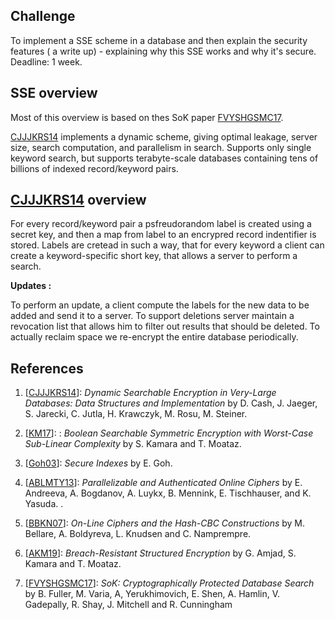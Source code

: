 ## Challenge

To implement a SSE scheme in a database and then explain the security features ( a write up) - explaining why this SSE works and why it's secure.
Deadline: 1 week.

## SSE overview

Most of this overview is based on thes SoK paper [FVYSHGSMC17].

[CJJJKRS14] implements a dynamic scheme, giving optimal leakage, server size, search computation, and parallelism in search.
Supports only single keyword search, but supports terabyte-scale databases containing tens of billions of indexed record/keyword pairs.

## [CJJJKRS14] overview

For every record/keyword pair a psfreudorandom label is created using a secret key, and then a map from label to an encrypred record indentifier is stored. Labels are cretead in such a way, that for every keyword a client can create a keyword-specific short key, that allows a server to perform a search.


**Updates :**

To perform an update, a client compute the labels for the new data to be added and send it to a server. 
To support deletions server maintain a revocation list that allows him to filter out results that should 
be deleted. To actually reclaim space we re-encrypt the entire database periodically.



## References

1. \[[CJJJKRS14](https://eprint.iacr.org/2014/853.pdf)\]:  *Dynamic Searchable Encryption in Very-Large Databases: Data Structures and Implementation* by D. Cash, J. Jaeger, S. Jarecki, C. Jutla, H. Krawczyk, M. Rosu, M. Steiner.

2. \[[KM17](https://eprint.iacr.org/2017/126.pdf)\]: :  *Boolean Searchable Symmetric Encryption with Worst-Case Sub-Linear Complexity* by S. Kamara and T. Moataz. 

3. \[[Goh03](https://eprint.iacr.org/2003/216.pdf)\]: *Secure Indexes* by E. Goh. 

4. \[[ABLMTY13](https://eprint.iacr.org/2013/790.pdf)\]: *Parallelizable and
   Authenticated Online Ciphers* by E. Andreeva, A.  Bogdanov, A. Luykx, B.
Mennink, E. Tischhauser, and K. Yasuda. . 

5. \[[BBKN07](https://cseweb.ucsd.edu/~mihir/papers/olc.pdf)\]:  *On-Line
   Ciphers and the Hash-CBC Constructions* by M. Bellare, A. Boldyreva, L.
Knudsen and C. Namprempre.

6. \[[AKM19](https://eprint.iacr.org/2018/195.pdf)\]: *Breach-Resistant Structured Encryption* by 
	G. Amjad, S. Kamara and T. Moataz.

7. \[[FVYSHGSMC17](https://arxiv.org/pdf/1703.02014.pdf)\]: *SoK: Cryptographically Protected Database Search* 
by B. Fuller, M. Varia, A, Yerukhimovich, E. Shen, A. Hamlin, V. Gadepally, R. Shay, J. Mitchell and R. Cunningham

[FVYSHGSMC17]: https://arxiv.org/pdf/1703.02014.pdf
[CJJJKRS14]: https://eprint.iacr.org/2014/853.pdf
[KM17]: https://eprint.iacr.org/2017/126.pdf
[Goh03]: https://eprint.iacr.org/2003/216.pdf
[ABLMTY13]: https://eprint.iacr.org/2013/790.pdf
[BBKN07]: https://cseweb.ucsd.edu/~mihir/papers/olc.pdf
[AKM19]: https://eprint.iacr.org/2018/195.pdf

